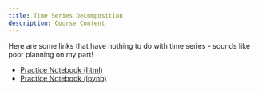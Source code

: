 ```yaml
---
title: Time Series Decomposition
description: Course Content
---
```


Here are some links that have nothing to do with time series - sounds like poor planning on my part!
*  [Practice Notebook (html)](PracticeNotebookUpload.html)
*  [Practice Notebook (ipynb)](PracticeNotebookUpload.ipynb)  

